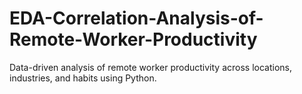 # EDA-Correlation-Analysis-of-Remote-Worker-Productivity
Data-driven analysis of remote worker productivity across locations, industries, and habits using Python.
